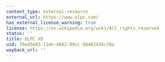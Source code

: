 ```yaml
---
content_type: external-resource
external_url: https://www.olpc.com/
has_external_license_warning: true
license: https://en.wikipedia.org/wiki/All_rights_reserved
status: ''
title: OLPC XO
uid: f0ed5e03-11de-4682-89cc-98482436c70a
wayback_url: ''
---
```


